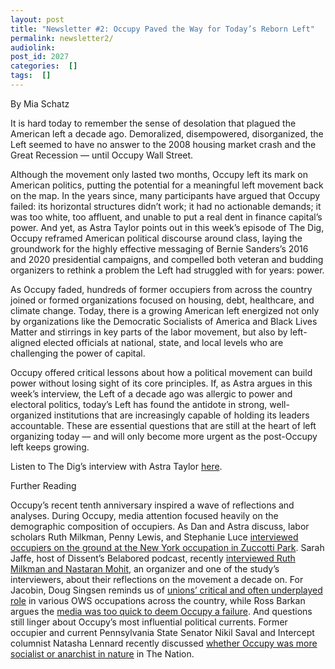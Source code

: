 ```yaml
---
layout: post
title: "Newsletter #2: Occupy Paved the Way for Today’s Reborn Left"
permalink: newsletter2/
audiolink: 
post_id: 2027
categories:  []
tags:  []
---
```



By Mia Schatz


It is hard today to remember the sense of desolation that plagued the American left a decade ago. Demoralized, disempowered, disorganized, the Left seemed to have no answer to the 2008 housing market crash and the Great Recession — until Occupy Wall Street.



Although the movement only lasted two months, Occupy left its mark on American politics, putting the potential for a meaningful left movement back on the map. In the years since, many participants have argued that Occupy failed: its horizontal structures didn’t work; it had no actionable demands; it was too white, too affluent, and unable to put a real dent in finance capital’s power. And yet, as Astra Taylor points out in this week’s episode of 
The Dig, Occupy reframed American political discourse around class, laying the groundwork for the highly effective messaging of Bernie Sanders’s 2016 and 2020 presidential campaigns, and compelled both veteran and budding organizers to rethink a problem the Left had struggled with for years: power.


As Occupy faded, hundreds of former occupiers from across the country joined or formed organizations focused on housing, debt, healthcare, and climate change. Today, there is a growing American left energized not only by organizations like the Democratic Socialists of America and Black Lives Matter and stirrings in key parts of the labor movement, but also by left-aligned elected officials at national, state, and local levels who are challenging the power of capital.


Occupy offered critical lessons about how a political movement can build power without losing sight of its core principles. If, as Astra argues in this week’s interview, the Left of a decade ago was allergic to power and electoral politics, today’s Left has found the antidote in strong, well-organized institutions that are increasingly capable of holding its leaders accountable. These are essential questions that are still at the heart of left organizing today — and will only become more urgent as the post-Occupy left keeps growing.


Listen to 
The Dig’s interview with Astra Taylor
[here](https://www.thedigradio.com/podcast/occupy-at-10-with-astra-taylor).


Further Reading



Occupy’s recent tenth anniversary inspired a wave of reflections and analyses. During Occupy, media attention focused heavily on the demographic composition of occupiers. As Dan and Astra discuss, labor scholars Ruth Milkman, Penny Lewis, and Stephanie Luce 
[interviewed occupiers on the ground at the New York occupation in Zuccotti Park](https://media.sps.cuny.edu/filestore/1/5/7/1_a05051d2117901d/1571_92f562221b8041e.pdf). Sarah Jaffe, host of 
Dissent’s 
Belabored podcast, recently 
[interviewed Ruth Milkman and Nastaran Mohit](https://www.dissentmagazine.org/blog/belabored-the-legacy-of-occupy-wall-street), an organizer and one of the study’s interviewers, about their reflections on the movement a decade on. For 
Jacobin, Doug Singsen reminds us of 
[unions’ critical and often underplayed role](https://jacobinmag.com/2021/09/occupy-wall-street-ows-zuccotti-park-nyc-labor-movement-unions-collaboration) in various OWS occupations across the country, while Ross Barkan argues the 
[media was too quick to deem Occupy a failure](https://jacobinmag.com/2021/09/occupy-wall-street-new-york-city-dsa-bloomberg-cuomo). And questions still linger about Occupy’s most influential political currents. Former occupier and current Pennsylvania State Senator Nikil Saval and 
Intercept columnist Natasha Lennard recently discussed 
[whether Occupy was more socialist or anarchist in nature](https://www.thenation.com/article/activism/occupy-socialist-anarchist/) in 
The Nation.

 



